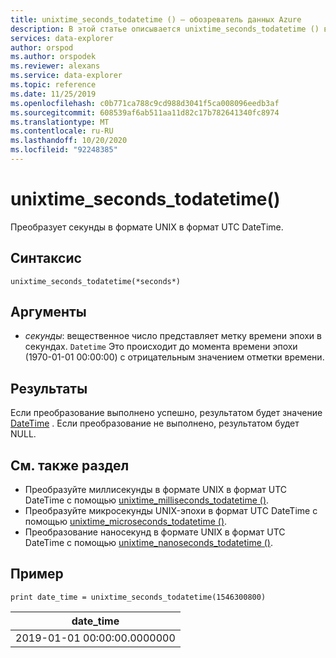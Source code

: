 ```yaml
---
title: unixtime_seconds_todatetime () — обозреватель данных Azure
description: В этой статье описывается unixtime_seconds_todatetime () в Azure обозреватель данных.
services: data-explorer
author: orspod
ms.author: orspodek
ms.reviewer: alexans
ms.service: data-explorer
ms.topic: reference
ms.date: 11/25/2019
ms.openlocfilehash: c0b771ca788c9cd988d3041f5ca008096eedb3af
ms.sourcegitcommit: 608539af6ab511aa11d82c17b782641340fc8974
ms.translationtype: MT
ms.contentlocale: ru-RU
ms.lasthandoff: 10/20/2020
ms.locfileid: "92248385"
---
```

# <a name="unixtime_seconds_todatetime"></a>unixtime_seconds_todatetime()

Преобразует секунды в формате UNIX в формат UTC DateTime.

## <a name="syntax"></a>Синтаксис

`unixtime_seconds_todatetime(*seconds*)`

## <a name="arguments"></a>Аргументы

* *секунды*: вещественное число представляет метку времени эпохи в секундах. `Datetime` Это происходит до момента времени эпохи (1970-01-01 00:00:00) с отрицательным значением отметки времени.

## <a name="returns"></a>Результаты

Если преобразование выполнено успешно, результатом будет значение [DateTime](./scalar-data-types/datetime.md) . Если преобразование не выполнено, результатом будет NULL.

## <a name="see-also"></a>См. также раздел

* Преобразуйте миллисекунды в формате UNIX в формат UTC DateTime с помощью [unixtime_milliseconds_todatetime ()](unixtime-milliseconds-todatetimefunction.md).
* Преобразуйте микросекунды UNIX-эпохи в формат UTC DateTime с помощью [unixtime_microseconds_todatetime ()](unixtime-microseconds-todatetimefunction.md).
* Преобразование наносекунд в формате UNIX в формат UTC DateTime с помощью [unixtime_nanoseconds_todatetime ()](unixtime-nanoseconds-todatetimefunction.md).

## <a name="example"></a>Пример

<!-- csl: https://help.kusto.windows.net/Samples  -->
```kusto
print date_time = unixtime_seconds_todatetime(1546300800)
```

|date_time|
|---|
|2019-01-01 00:00:00.0000000|
